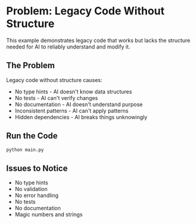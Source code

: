 # Problem: Legacy Code Without Structure

This example demonstrates legacy code that works but lacks the structure needed for AI to reliably understand and modify it.

## The Problem

Legacy code without structure causes:
- No type hints - AI doesn't know data structures
- No tests - AI can't verify changes
- No documentation - AI doesn't understand purpose
- Inconsistent patterns - AI can't apply patterns
- Hidden dependencies - AI breaks things unknowingly

## Run the Code

```bash
python main.py
```

## Issues to Notice

- No type hints
- No validation
- No error handling
- No tests
- No documentation
- Magic numbers and strings

